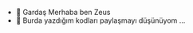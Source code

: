 - 👋 Gardaş Merhaba ben Zeus
- 👀 Burda yazdığım kodları paylaşmayı düşünüyom ...


<!---
Zeusamayaz/Zeusamayaz is a ✨ special ✨ repository because its `README.md` (this file) appears on your GitHub profile.
You can click the Preview link to take a look at your changes.
--->
